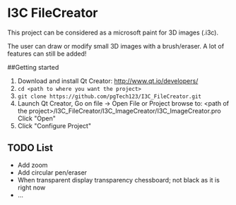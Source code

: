 I3C FileCreator
===============

This project can be considered as a microsoft paint for 3D images (.i3c).

The user can draw or modify small 3D images with a brush/eraser. A lot of features can still be added!

##Getting started

1. Download and install Qt Creator: http://www.qt.io/developers/
2. ```cd <path to where you want the project> ```
3. ```git clone https://github.com/pgTech123/I3C_FileCreator.git```
4. Launch Qt Creator, Go on file -> Open File or Project
        browse to: \<path of the project\>/I3C_FileCreator/I3C_ImageCreator/I3C_ImageCreator.pro
        Click "Open"
5. Click "Configure Project"

## TODO List
* Add zoom
* Add circular pen/eraser
* When transparent display transparency chessboard; not black as it is right now
* ...
